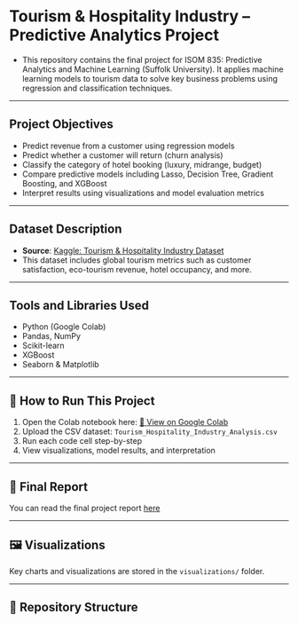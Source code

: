 # Tourism & Hospitality Industry – Predictive Analytics Project

- This repository contains the final project for ISOM 835: Predictive Analytics and Machine Learning (Suffolk University). 
It applies machine learning models to tourism data to solve key business problems using regression and classification techniques.
---

## Project Objectives

- Predict revenue from a customer using regression models
- Predict whether a customer will return (churn analysis)
- Classify the category of hotel booking (luxury, midrange, budget)
- Compare predictive models including Lasso, Decision Tree, Gradient Boosting, and XGBoost
- Interpret results using visualizations and model evaluation metrics

---

## Dataset Description

- **Source**: [Kaggle: Tourism & Hospitality Industry Dataset](https://www.kaggle.com/datasets/smithmurphy/tourism-and-hospitality-industry-analysis-dataset)
- This dataset includes global tourism metrics such as customer satisfaction, eco-tourism revenue, hotel occupancy, and more.

---

## Tools and Libraries Used

- Python (Google Colab)
- Pandas, NumPy
- Scikit-learn
- XGBoost
- Seaborn & Matplotlib

---

## 🚀 How to Run This Project

1. Open the Colab notebook here: [📓 View on Google Colab](https://colab.research.google.com/drive/13jBga0mskFeY6M4gKEQc_OMDmhQqihtT?usp=sharing)
2. Upload the CSV dataset: `Tourism_Hospitality_Industry_Analysis.csv`
3. Run each code cell step-by-step
4. View visualizations, model results, and interpretation

---

## 📄 Final Report

You can read the final project report [here](Final_Report.pdf)

---

## 🖼 Visualizations

Key charts and visualizations are stored in the `visualizations/` folder.

---

## 📁 Repository Structure




